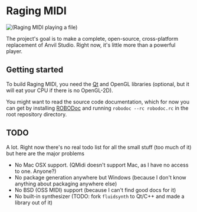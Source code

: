 # Raging MIDI
![(Raging MIDI playing a file)](http://sourceforge.net/projects/ragingmidi/screenshots/Shot1.png "Raging MIDI playing a file")

The project's goal is to make a complete, open-source, cross-platform replacement of Anvil Studio.
Right now, it's little more than a powerful player.

## Getting started
To build Raging MIDI, you need the [Qt](http://qt-project.org/) and OpenGL libraries (optional, but it will eat your CPU if there is no OpenGL-2D).

You might want to read the source code documentation, which for now you can get by installing [ROBODoc](http://robodoc.sourceforge.net/) and running `robodoc --rc robodoc.rc` in the root repository directory.

## TODO
A lot. Right now there's no real todo list for all the small stuff (too much of it) but here are the major problems
 - No Mac OSX support. (QMidi doesn't support Mac, as I have no access to one. Anyone?)
 - No package generation anywhere but Windows (because I don't know anything about packaging anywhere else)
 - No BSD (OSS MIDI) support (because I can't find good docs for it)
 - No built-in synthesizer (TODO: fork `fluidsynth` to Qt/C++ and made a library out of it)
